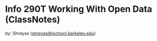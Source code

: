 Info 290T Working With Open Data (ClassNotes)
=============================================

_by_: Shreyas (shreyas@ischool.berkeley.edu)




